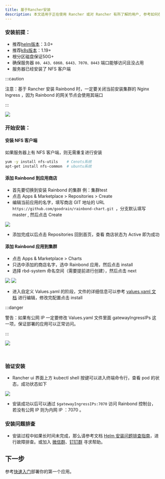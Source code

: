 ```yaml
---
title: 基于Rancher安装
description: 本文适用于正在使用 Rancher 或对 Rancher 有所了解的用户, 参考如何在 Rancher 中安装 Rainbond 
---
```




### 安装前提：

- 推荐[helm版本](https://helm.sh/docs/intro/install/)：3.0+
- 推荐[k8s版本](https://kubernetes.io/)：1.19+
- 根分区磁盘保证50G+
- 确保服务器 `80、443、6060、6443、7070、8443` 端口能够访问且没占用
- 服务器已经安装了 NFS 客户端

:::caution

注意：基于 Rancher 安装 Rainbond 时，一定要关闭当前安装集群的 Nginx Ingress ，因为 Rainbond 的网关节点会使用其端口

:::

<img src="https://pic.imgdb.cn/item/6232cf0a5baa1a80ab9bd96c.png" />

### 开始安装：

#### 安装 NFS 客户端

如果服务器上有 NFS 客户端，则无需重复进行安装
```bash
yum -y install nfs-utils    # Cenots系统
apt-get install nfs-common  # ubuntu系统
```

#### 添加 Rainbond 到应用商店

- 首先要切换到安装 Rainbond 的集群 例：集群test
- 点击 Apps & Marketplace > Repositories > Create
- 编辑当前应用的名字，填写商店 GIT 地址的 URL `` https://github.com/goodrain/rainbond-chart.git  ``，分支默认填写 master , 然后点击 Create 

<img src="https://pic.imgdb.cn/item/6232cf0a5baa1a80ab9bd964.png" />

- 添加完成以后点击 Repositories 回到首页，查看 商店状态为 Active 即为成功



#### 添加 Rainbond 应用到集群

- 点击 Apps & Marketplace > Charts
- 只选中添加的商店名字，选中 Rainbond 应用，然后点击 install 
- 选择 rbd-system 命名空间（需要提前进行创建），然后点击 next

<img src="https://pic.imgdb.cn/item/6233e1235baa1a80abca3fc8.png" />

<img src="https://pic.imgdb.cn/item/6233e1235baa1a80abca3fe0.png" />

- 进入自定义 Values.yaml 的阶段，文件的详细信息可以参考 [values.yaml 文档](../../install-with-helm/vaules-config) 进行编辑，修改完配置点击 install 

:::danger

警告：如果有公网 IP 一定要修改 Values.yaml 文件里面 gatewayIngressIPs 这一项，保证部署的应用可以正常访问。

:::

<img src="https://pic.imgdb.cn/item/6233e1235baa1a80abca3fc2.png" />



​                               

### 验证安装

- Rancher ui 界面上方 kubectl shell 按键可以进入终端命令行，查看 pod 的状态，成功状态如下

<img src="https://pic.imgdb.cn/item/6233e1235baa1a80abca3fd3.png" />

- 安装成功以后可以通过 `$gatewayIngressIPs:7070` 访问 Rainbond 控制台，若没有公网 IP 则为内网 IP ：7070  。

### 安装问题排查

- 安装过程中如果长时间未完成，那么请参考文档 [Helm 安装问题排查指南](/docs/installation/install-troubleshoot/helm-install-troubleshoot)，进行故障排查。或加入 [微信群](/community/support#微信群)、[钉钉群](/community/support#钉钉群) 寻求帮助。

## 下一步

参考[快速入门](/docs/quick-start/getting-started/)部署你的第一个应用。
